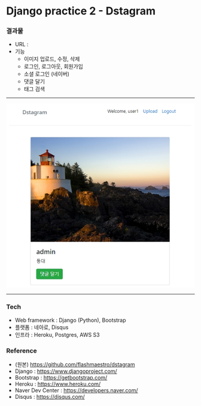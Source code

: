 # Django practice 2 - Dstagram

### 결과물

- URL : 
- 기능
  - 이미지 업로드, 수정, 삭제
  - 로그인, 로그아웃, 회원가입
  - 소셜 로그인 (네이버)
  - 댓글 달기
  - 태그 검색


----

![이미지](./etc/20180906_171432.jpg)

----


### Tech

- Web framework : Django (Python), Bootstrap
- 플랫폼 : 네아로, Disqus
- 인프라 : Heroku, Postgres, AWS S3

### Reference

- (원본) https://github.com/flashmaestro/dstagram
- Django : https://www.djangoproject.com/
- Bootstrap : https://getbootstrap.com/
- Heroku : https://www.heroku.com/
- Naver Dev Center : https://developers.naver.com/
- Disqus : https://disqus.com/
